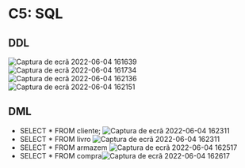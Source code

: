 # C5: SQL

## DDL
![Captura de ecrã 2022-06-04 161639](https://user-images.githubusercontent.com/83698988/172011305-fe2ba0f8-5250-4182-84cc-2dea2ae393a3.png)
![Captura de ecrã 2022-06-04 161734](https://user-images.githubusercontent.com/83698988/172011371-009d3c88-d9c2-4d72-86e3-b00b3a20cf2d.png)
![Captura de ecrã 2022-06-04 162136](https://user-images.githubusercontent.com/83698988/172011694-48c16cad-82b8-4fff-9a8f-bbbf91105992.png)
![Captura de ecrã 2022-06-04 162151](https://user-images.githubusercontent.com/83698988/172011699-3110cb87-a57d-4025-9f37-0f3f3e0cc6bc.png)

## DML
- SELECT * FROM cliente;
![Captura de ecrã 2022-06-04 162311](https://user-images.githubusercontent.com/83698988/172011763-f8e1e020-9d09-4ca4-810f-74f3e394332c.png)
- SELECT * FROM livro
![Captura de ecrã 2022-06-04 162311](https://user-images.githubusercontent.com/83698988/172011798-63767b8d-cc65-4e45-b644-e6a669a1b7bb.png)
- SELECT * FROM armazem
![Captura de ecrã 2022-06-04 162517](https://user-images.githubusercontent.com/83698988/172011941-ffffa5da-d032-44ef-9555-cdeed44367ad.png)
- SELECT * FROM compra![Captura de ecrã 2022-06-04 162617](https://user-images.githubusercontent.com/83698988/172011948-b8ba4bd4-c45a-4c2f-a46f-df6ab3494784.png)

